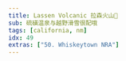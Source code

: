 ```yaml
---
title: Lassen Volcanic 拉森火山🌋
sub: 硫磺温泉与越野滑雪很配哦
tags: [california, nm]
idx: 49
extras: ["50. Whiskeytown NRA"]
---
```

